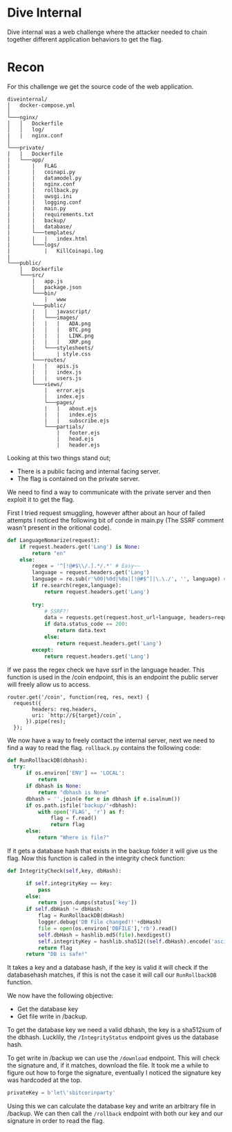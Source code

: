 # Dive Internal
Dive internal was a web challenge where the attacker needed to chain together different application behaviors to get the flag.

# Recon
For this challenge we get the source code of the web application.
```
diveinternal/
│   docker-compose.yml   
│
└───nginx/
│   │   Dockerfile
│   │   log/
|   |   nginx.conf
│   
└───private/
|   |   Dockerfile
|   └───app/
|       |   FLAG
|       |   coinapi.py
|       |   datamodel.py
|       |   nginx.conf
|       |   rollback.py
|       |   uwsgi.ini
|       |   logging.conf
|       |   main.py
|       |   requirements.txt
|       |   backup/
|       |   database/
|       └───templates/
|       |   |   index.html
|       └───logs/
|           |   KillCoinapi.log
|
└───public/
    |   Dockerfile
    └───src/
        |   app.js
        |   package.json
        └───bin/
            |   www
        └───public/
        |   |   javascript/
        |   └───images/
        |   |   |   ADA.png
        |   |   |   BTC.png
        |   |   |   LINK.png
        |   |   |   XRP.png
        |   └───stylesheets/
        |       | style.css
        └───routes/
        |   |   apis.js
        |   |   index.js
        |   |   users.js
        └───views/
            |   error.ejs
            |   index.ejs
            └───pages/
            |   |   about.ejs
            |   |   index.ejs
            |   |   subscribe.ejs
            └───partials/
                |   footer.ejs
                |   head.ejs
                |   header.ejs
```
Looking at this two things stand out;
* There is a public facing and internal facing server.
* The flag is contained on the private server.

We need to find a way to communicate with the private server and then exploit it to get the flag.

First I tried request smuggling, however afther about an hour of failed attempts I noticed the following bit of conde in main.py (The SSRF comment wasn't present in the oritional code).
```python
def LanguageNomarize(request):
    if request.headers.get('Lang') is None:
        return "en"
    else:
        regex = '^[!@#$\\/.].*/.*' # Easy~~
        language = request.headers.get('Lang')
        language = re.sub(r'%00|%0d|%0a|[!@#$^]|\.\./', '', language) # removes these characters
        if re.search(regex,language):
            return request.headers.get('Lang')
        
        try:
            # SSRF?!
            data = requests.get(request.host_url+language, headers=request.headers)
            if data.status_code == 200:
                return data.text
            else:
                return request.headers.get('Lang')
        except:
            return request.headers.get('Lang')
  ```
If we pass the regex check we have ssrf in the language header. This function is used in the /coin endpoint, this is an endpoint the public server will freely allow us to access.
```node
router.get('/coin', function(req, res, next) {
  request({
        headers: req.headers,
        uri: `http://${target}/coin`,
      }).pipe(res);
  });
  ```
  
  We now have a way to freely contact the internal server, next we need to find a way to read the flag. `rollback.py` contains the following code:
  ```python
  def RunRollbackDB(dbhash):
    try:
        if os.environ['ENV'] == 'LOCAL':
            return
        if dbhash is None:
            return "dbhash is None"
        dbhash = ''.join(e for e in dbhash if e.isalnum())
        if os.path.isfile('backup/'+dbhash):
            with open('FLAG', 'r') as f:
                flag = f.read()
                return flag
        else:
            return "Where is file?"
  ```
  If it gets a database hash that exists in the backup folder it will give us the flag. Now this function is called in the integrity check function:
  ```python
  def IntegrityCheck(self,key, dbHash): 

        if self.integrityKey == key:
            pass
        else:
            return json.dumps(status['key'])
        if self.dbHash != dbHash:
            flag = RunRollbackDB(dbHash)
            logger.debug('DB File changed!!'+dbHash)
            file = open(os.environ['DBFILE'],'rb').read()
            self.dbHash = hashlib.md5(file).hexdigest()
            self.integrityKey = hashlib.sha512((self.dbHash).encode('ascii')).hexdigest()
            return flag
        return "DB is safe!"
 ```
It takes a key and a database hash, if the key is valid it will check if the databasehash matches, if this is not the case it will call our `RunRollbackDB` function.
 
We now have the following objective:
 * Get the database key
 * Get file write in /backup.
 
To get the database key we need a valid dbhash, the key is a sha512sum of the dbhash. Lucklily, the `/IntegrityStatus` endpoint gives us the database hash.
 
To get write in /backup we can use the `/download` endpoint. This will check the signature and, if it matches, download the file.
It took me a while to figure out how to forge the signature, eventually I noticed the signature key was hardcoded at the top.
```python
privateKey = b'let\'sbitcorinparty'
```
Using this we can calculate the database key and write an arbitrary file in /backup. We can then call the `/rollback` endpoint with both our key and our signature in order to read the flag.
